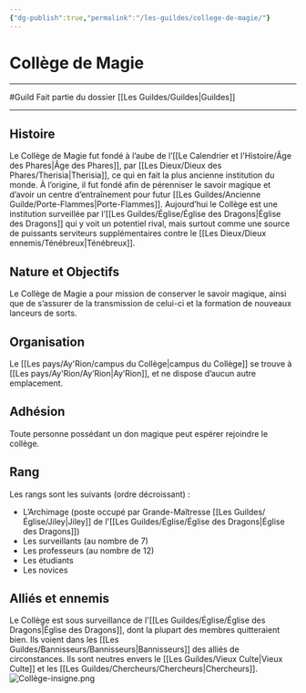 ```yaml
---
{"dg-publish":true,"permalink":"/les-guildes/college-de-magie/"}
---
```


# Collège de Magie
---
#Guild 
Fait partie du dossier [[Les Guildes/Guildes\|Guildes]]

-------
## Histoire
Le Collège de Magie fut fondé à l’aube de l’[[Le Calendrier et l'Histoire/Âge des Phares\|Âge des Phares]], par [[Les Dieux/Dieux des Phares/Therisia\|Therisia]], ce qui en fait la plus ancienne institution du monde. À l’origine, il fut fondé afin de pérenniser le savoir magique et d’avoir un centre d’entraînement pour futur [[Les Guildes/Ancienne Guilde/Porte-Flammes\|Porte-Flammes]].
Aujourd’hui le Collège est une institution surveillée par l’[[Les Guildes/Église/Église des Dragons\|Église des Dragons]] qui y voit un potentiel rival, mais surtout comme une source de puissants serviteurs supplémentaires contre le [[Les Dieux/Dieux ennemis/Ténébreux\|Ténébreux]].
## Nature et Objectifs
Le Collège de Magie a pour mission de conserver le savoir magique, ainsi que de s’assurer de la transmission de celui-ci et la formation de nouveaux lanceurs de sorts.
## Organisation
Le [[Les pays/Ay'Rion/campus du Collège\|campus du Collège]] se trouve à [[Les pays/Ay'Rion/Ay’Rion\|Ay’Rion]], et ne dispose d’aucun autre emplacement.
## Adhésion
Toute personne possédant un don magique peut espérer rejoindre le collège.
## Rang
Les rangs sont les suivants (ordre décroissant) :
- L’Archimage (poste occupé par Grande-Maîtresse [[Les Guildes/Église/Jiley\|Jiley]] de l'[[Les Guildes/Église/Église des Dragons\|Église des Dragons]])
- Les surveillants (au nombre de 7)
- Les professeurs (au nombre de 12)
- Les étudiants
- Les novices
## Alliés et ennemis
Le Collège est sous surveillance de l'[[Les Guildes/Église/Église des Dragons\|Église des Dragons]], dont la plupart des membres quitteraient bien. Ils voient dans les [[Les Guildes/Bannisseurs/Bannisseurs\|Bannisseurs]] des alliés de circonstances.
Ils sont neutres envers le [[Les Guildes/Vieux Culte\|Vieux Culte]] et les [[Les Guildes/Chercheurs/Chercheurs\|Chercheurs]].
![Collège-insigne.png](/img/user/_Images/_Guilde/Coll%C3%A8ge-insigne.png)